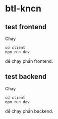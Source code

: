 # btl-kncn
## test frontend
Chạy
```
cd client
npm run dev
```
để chạy phần frontend.
## test backend
Chạy
```
cd client
npm run dev
```
để chạy phần backend.
